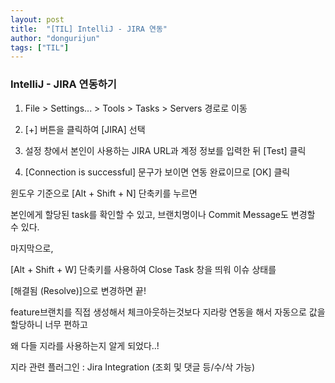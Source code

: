```yaml
---
layout: post
title:  "[TIL] IntelliJ - JIRA 연동"
author: "dongurijun"
tags: ["TIL"]
---
```



### IntelliJ - JIRA 연동하기

1. File > Settings... > Tools > Tasks > Servers 경로로 이동

2. [+] 버튼을 클릭하여 [JIRA] 선택

3. 설정 창에서 본인이 사용하는 JIRA URL과 계정 정보를 입력한 뒤 [Test] 클릭

4. [Connection is successful] 문구가 보이면 연동 완료이므로 [OK] 클릭

윈도우 기준으로 [Alt + Shift + N] 단축키를 누르면 

본인에게 할당된 task를 확인할 수 있고, 브랜치명이나 Commit Message도 변경할 수 있다.

마지막으로,

[Alt + Shift + W] 단축키를 사용하여 Close Task 창을 띄워 이슈 상태를 

[해결됨 (Resolve)]으로 변경하면 끝!

feature브랜치를 직접 생성해서 체크아웃하는것보다 지라랑 연동을 해서 자동으로 값을 할당하니 너무 편하고

왜 다들 지라를 사용하는지 알게 되었다..!


지라 관련 플러그인 : Jira Integration (조회 및 댓글 등/수/삭 가능)